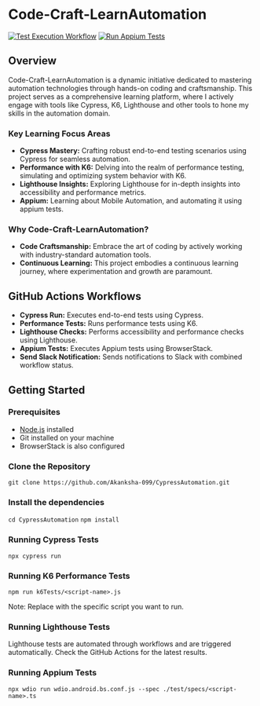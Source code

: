 # Code-Craft-LearnAutomation
[![Test Execution Workflow](https://github.com/Akanksha-099/CypressAutomation/actions/workflows/tests.yml/badge.svg)](https://github.com/Akanksha-099/CypressAutomation/actions/workflows/tests.yml)
[![Run Appium Tests](https://github.com/Akanksha-099/CypressAutomation/actions/workflows/appium.yml/badge.svg)](https://github.com/Akanksha-099/CypressAutomation/actions/workflows/appium.yml)

## Overview
Code-Craft-LearnAutomation is a dynamic initiative dedicated to mastering automation technologies through hands-on coding and craftsmanship. This project serves as a comprehensive learning platform, where I actively engage with tools like Cypress, K6, Lighthouse and other tools to hone my skills in the automation domain.

### Key Learning Focus Areas

- **Cypress Mastery:** Crafting robust end-to-end testing scenarios using Cypress for seamless automation.
- **Performance with K6:** Delving into the realm of performance testing, simulating and optimizing system behavior with K6.
- **Lighthouse Insights:** Exploring Lighthouse for in-depth insights into accessibility and performance metrics.
- **Appium:** Learning about Mobile Automation, and automating it using appium tests.

### Why Code-Craft-LearnAutomation?

- **Code Craftsmanship:** Embrace the art of coding by actively working with industry-standard automation tools.
- **Continuous Learning:** This project embodies a continuous learning journey, where experimentation and growth are paramount.

## GitHub Actions Workflows

- **Cypress Run:** Executes end-to-end tests using Cypress.
- **Performance Tests:** Runs performance tests using K6.
- **Lighthouse Checks:** Performs accessibility and performance checks using Lighthouse.
- **Appium Tests:** Executes Appium tests using BrowserStack.
- **Send Slack Notification:** Sends notifications to Slack with combined workflow status.

## Getting Started

### Prerequisites
- [Node.js](https://nodejs.org/) installed
- Git installed on your machine
- BrowserStack is also configured

### Clone the Repository
```git clone https://github.com/Akanksha-099/CypressAutomation.git```

### Install the dependencies
```cd CypressAutomation```
```npm install```

### Running Cypress Tests
```npx cypress run```

### Running K6 Performance Tests
```npm run k6Tests/<script-name>.js```

Note: Replace <script-name> with the specific script you want to run.

### Running Lighthouse Tests
Lighthouse tests are automated through workflows and are triggered automatically. Check the GitHub Actions for the latest results.

### Running Appium Tests
```npx wdio run wdio.android.bs.conf.js --spec ./test/specs/<script-name>.ts```

